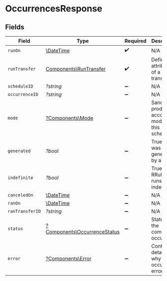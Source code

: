 # OccurrencesResponse


## Fields

| Field                                                                       | Type                                                                        | Required                                                                    | Description                                                                 | Example                                                                     |
| --------------------------------------------------------------------------- | --------------------------------------------------------------------------- | --------------------------------------------------------------------------- | --------------------------------------------------------------------------- | --------------------------------------------------------------------------- |
| `runOn`                                                                     | [\DateTime](https://www.php.net/manual/en/class.datetime.php)               | :heavy_check_mark:                                                          | N/A                                                                         |                                                                             |
| `runTransfer`                                                               | [Components\RunTransfer](../../Models/Components/RunTransfer.md)            | :heavy_check_mark:                                                          | Defines the attributes of a transfer.                                       |                                                                             |
| `scheduleID`                                                                | *?string*                                                                   | :heavy_minus_sign:                                                          | N/A                                                                         |                                                                             |
| `occurrenceID`                                                              | *?string*                                                                   | :heavy_minus_sign:                                                          | N/A                                                                         |                                                                             |
| `mode`                                                                      | [?Components\Mode](../../Models/Components/Mode.md)                         | :heavy_minus_sign:                                                          | Sandbox or production account mode of this schedule.                        | production                                                                  |
| `generated`                                                                 | *?bool*                                                                     | :heavy_minus_sign:                                                          | True if this was generated by a RRule.                                      |                                                                             |
| `indefinite`                                                                | *?bool*                                                                     | :heavy_minus_sign:                                                          | True if the RRule set runs indefinitely.                                    |                                                                             |
| `canceledOn`                                                                | [\DateTime](https://www.php.net/manual/en/class.datetime.php)               | :heavy_minus_sign:                                                          | N/A                                                                         |                                                                             |
| `ranOn`                                                                     | [\DateTime](https://www.php.net/manual/en/class.datetime.php)               | :heavy_minus_sign:                                                          | N/A                                                                         |                                                                             |
| `ranTransferID`                                                             | *?string*                                                                   | :heavy_minus_sign:                                                          | N/A                                                                         |                                                                             |
| `status`                                                                    | [?Components\OccurrenceStatus](../../Models/Components/OccurrenceStatus.md) | :heavy_minus_sign:                                                          | Status of the completed occurrence.                                         |                                                                             |
| `error`                                                                     | [?Components\Error](../../Models/Components/Error.md)                       | :heavy_minus_sign:                                                          | Contains details on why the occurrence errored.                             |                                                                             |